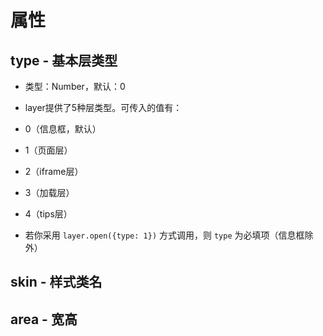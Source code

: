 # 属性

## type - 基本层类型

- 类型：Number，默认：0

- layer提供了5种层类型。可传入的值有：

- 0（信息框，默认）

- 1（页面层）

- 2（iframe层）

- 3（加载层）

- 4（tips层）

- 若你采用 `layer.open({type: 1})` 方式调用，则 `type` 为必填项（信息框除外）

## skin - 样式类名

## area - 宽高

